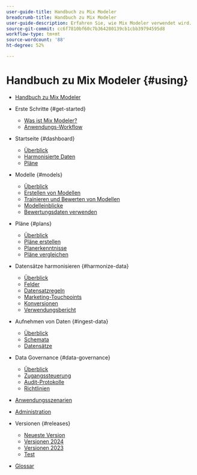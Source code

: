 ```yaml
---
user-guide-title: Handbuch zu Mix Modeler
breadcrumb-title: Handbuch zu Mix Modeler
user-guide-description: Erfahren Sie, wie Mix Modeler verwendet wird.
source-git-commit: cc6f7810bf60c7b364280139cb1cbb39794595d8
workflow-type: tm+mt
source-wordcount: '88'
ht-degree: 52%

---
```


# Handbuch zu Mix Modeler {#using}

+ [Handbuch zu Mix Modeler](/help/overview.md)

+ Erste Schritte {#get-started}
   + [Was ist Mix Modeler?](/help/get-started/about.md)
   + [Anwendungs-Workflow](/help/get-started/workflow.md)

+ Startseite {#dashboard}
   + [Überblick](/help/dashboard/overview.md)
   + [Harmonisierte Daten](/help/dashboard/harmonized-data.md)
   + [Pläne](/help/dashboard/plans.md)

+ Modelle {#models}
   + [Überblick](/help/models/overview.md)
   + [Erstellen von Modellen](/help/models/build.md)
   + [Trainieren und Bewerten von Modellen](/help/models/train-score.md)
   + [Modelleinblicke](/help/models/insights.md)
   + [Bewertungsdaten verwenden](/help/models/scoring-data.md)

+ Pläne {#plans}
   + [Überblick](/help/plans/overview.md)
   + [Pläne erstellen](/help/plans/build.md)
   + [Planerkenntnisse](/help/plans/insights.md)
   + [Pläne vergleichen](/help/plans/compare.md)

+ Datensätze harmonisieren {#harmonize-data}
   + [Überblick](/help/harmonize-data/overview.md)
   + [Felder](/help/harmonize-data/fields.md)
   + [Datensatzregeln](/help/harmonize-data/dataset-rules.md)
   + [Marketing-Touchpoints](/help/harmonize-data/marketing-touchpoints.md)
   + [Konversionen](/help/harmonize-data/conversions.md)
   + [Verwendungsbericht](/help/harmonize-data/usage-report.md)

+ Aufnehmen von Daten {#ingest-data}
   + [Überblick](/help/ingest-data/overview.md)
   + [Schemata](/help/ingest-data/schemas.md)
   + [Datensätze](/help/ingest-data/datasets.md)

+ Data Governance {#data-governance}
   + [Überblick](/help/data-governance/overview.md)
   + [Zugangssteuerung](/help/data-governance/access-controls.md)
   + [Audit-Protokolle](/help/data-governance/audit-logs.md)
   + [Richtlinien](/help/data-governance/policies.md)

+ [Anwendungsszenarien](/help/main-guide/use-cases.md)

+ [Administration](/help/main-guide/administration.md)

+ Versionen {#releases}
   + [Neueste Version](/help/releases/latest.md)
   + [Versionen 2024](/help/releases/2024.md)
   + [Versionen 2023](/help/releases/2023.md)
   + [Test](../releases/test.md)

+ [Glossar](/help/main-guide/glossary.md)

